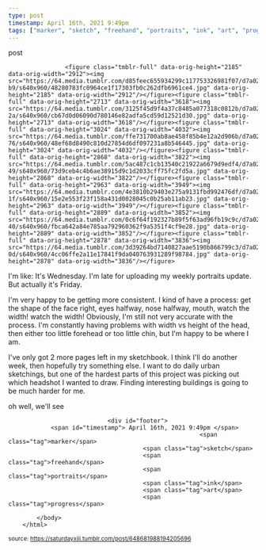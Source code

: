 ```yaml
---
type: post
timestamp: April 16th, 2021 9:49pm
tags: ["marker", "sketch", "freehand", "portraits", "ink", "art", "progress"]
---
```

post

                    <figure class="tmblr-full" data-orig-height="2185" data-orig-width="2912"><img src="https://64.media.tumblr.com/d85feec655934299c117753326981f07/d7a02325e9927097-b9/s640x960/48280783fc0964ce1f17303fb0c262dfb6961ce4.jpg" data-orig-height="2185" data-orig-width="2912"/></figure><figure class="tmblr-full" data-orig-height="2713" data-orig-width="3618"><img src="https://64.media.tumblr.com/3125f45d9f4a37c8485a077318c0812b/d7a02325e9927097-2a/s640x960/cb67d0d06090d780146e82adfa5cd59d12521d30.jpg" data-orig-height="2713" data-orig-width="3618"/></figure><figure class="tmblr-full" data-orig-height="3024" data-orig-width="4032"><img src="https://64.media.tumblr.com/ffe731700ab8ae458f85b4e12a2d906b/d7a02325e9927097-76/s640x960/48ef68d8490c810d27854d6df097231a8b546445.jpg" data-orig-height="3024" data-orig-width="4032"/></figure><figure class="tmblr-full" data-orig-height="2868" data-orig-width="3822"><img src="https://64.media.tumblr.com/5ac487c1cb13540c21922a6679d9edf4/d7a02325e9927097-49/s640x960/73d9ceb4c4b6ae38915d9c1d2033cff75fc2fd5a.jpg" data-orig-height="2868" data-orig-width="3822"/></figure><figure class="tmblr-full" data-orig-height="2963" data-orig-width="3949"><img src="https://64.media.tumblr.com/4e3810b29403e275a9131fbd992476df/d7a02325e9927097-1f/s640x960/15e2e553f23f158a431d0028045c0b25ab11ab23.jpg" data-orig-height="2963" data-orig-width="3949"/></figure><figure class="tmblr-full" data-orig-height="2889" data-orig-width="3852"><img src="https://64.media.tumblr.com/0c6f64f192327b89f5f63ad96fb19c9c/d7a02325e9927097-40/s640x960/fbca642a84e785aa792960362f9a5351f4cf9e28.jpg" data-orig-height="2889" data-orig-width="3852"/></figure><figure class="tmblr-full" data-orig-height="2878" data-orig-width="3836"><img src="https://64.media.tumblr.com/3d39264bd7140827aae5190b866799c3/d7a02325e9927097-0d/s640x960/4cc06ffe2a11e17841f9da040763931289f98784.jpg" data-orig-height="2878" data-orig-width="3836"/></figure>
I'm like: It's Wednesday.  I'm late for uploading my weekly portraits update.  But actually it's Friday.

I'm very happy to be getting more consistent.  I kind of have a process: get the shape of the face right, eyes halfway, nose halfway, mouth, watch the width! watch the width!  Obviously, I'm still not very accurate with the process.  I'm constantly having problems with width vs height of the head, then either too little forehead or too little chin, but I'm happy to be where I am. 

I've only got 2 more pages left in my sketchbook.  I think I'll do another week, then hopefully try something else.  I want to do daily urban sketchings, but one of the hardest parts of this project was picking out which headshot I wanted to draw.  Finding interesting buildings is going to be much harder for me.

oh well, we'll see

                
                
                
                
                
                
                                <div id="footer">
                <span id="timestamp"> April 16th, 2021 9:49pm </span>
                                                          <span class="tag">marker</span>
                                          <span class="tag">sketch</span>
                                          <span class="tag">freehand</span>
                                          <span class="tag">portraits</span>
                                          <span class="tag">ink</span>
                                          <span class="tag">art</span>
                                          <span class="tag">progress</span>
                                                    
            </body>
        </html>

        
<small>source: https://saturdayxiii.tumblr.com/post/648681988194205696</small>